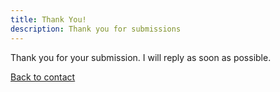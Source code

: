 ```yaml
---
title: Thank You!
description: Thank you for submissions
---
```


Thank you for your submission. I will reply as soon as possible.

<a href="/contact/" class="button is-link">Back to contact</a>